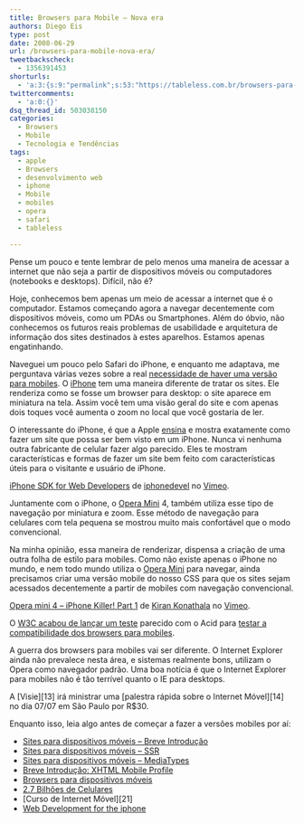 ```yaml
---
title: Browsers para Mobile – Nova era
authors: Diego Eis
type: post
date: 2008-06-29
url: /browsers-para-mobile-nova-era/
tweetbackscheck:
  - 1356391453
shorturls:
  - 'a:3:{s:9:"permalink";s:53:"https://tableless.com.br/browsers-para-mobile-nova-era";s:7:"tinyurl";s:26:"https://tinyurl.com/3bx6tuu";s:4:"isgd";s:19:"https://is.gd/Pt3Q6j";}'
twittercomments:
  - 'a:0:{}'
dsq_thread_id: 503038150
categories:
  - Browsers
  - Mobile
  - Tecnologia e Tendências
tags:
  - apple
  - Browsers
  - desenvolvimento web
  - iphone
  - Mobile
  - mobiles
  - opera
  - safari
  - tableless

---
```

Pense um pouco e tente lembrar de pelo menos uma maneira de acessar a internet que não seja a partir de dispositivos móveis ou computadores (notebooks e desktops). Difícil, não é?
  
Hoje, conhecemos bem apenas um meio de acessar a internet que é o computador. Estamos começando agora a navegar decentemente com dispositivos móveis, como um PDAs ou Smartphones. Além do óbvio, não conhecemos os futuros reais problemas de usabilidade e arquitetura de informação dos sites destinados à estes aparelhos. Estamos apenas engatinhando.<!--more-->

Naveguei um pouco pelo Safari do iPhone, e enquanto me adaptava, me perguntava várias vezes sobre a real [necessidade de haver uma versão para mobiles][1]. O [iPhone][2] tem uma maneira diferente de tratar os sites. Ele renderiza como se fosse um browser para desktop: o site aparece em miniatura na tela. Assim você tem uma visão geral do site e com apenas dois toques você aumenta o zoom no local que você gostaria de ler. 



O interessante do iPhone, é que a Apple [ensina][3] e mostra exatamente como fazer um site que possa ser bem visto em um iPhone. Nunca vi nenhuma outra fabricante de celular fazer algo parecido. Eles te mostram características e formas de fazer um site bem feito com características úteis para o visitante e usuário de iPhone.

  
[iPhone SDK for Web Developers][4] de [iphonedevel][5] no [Vimeo][6].

Juntamente com o iPhone, o [Opera Mini][7] 4, também utiliza esse tipo de navegação por miniatura e zoom. Esse método de navegação para celulares com tela pequena se mostrou muito mais confortável que o modo convencional. 

Na minha opinião, essa maneira de renderizar, dispensa a criação de uma outra folha de estilo para mobiles. Como não existe apenas o iPhone no mundo, e nem todo mundo utiliza o [Opera Mini][7] para navegar, ainda precisamos criar uma versão mobile do nosso CSS para que os sites sejam acessados decentemente a partir de mobiles com navegação convencional.

  
[Opera mini 4 &#8211; iPhone Killer! Part 1][8] de [Kiran Konathala][9] no [Vimeo][10].

O [W3C acabou de lançar um teste][11] parecido com o Acid para [testar a compatibilidade dos browsers para mobiles][12]. 

A guerra dos browsers para mobiles vai ser diferente. O Internet Explorer ainda não prevalece nesta área, e sistemas realmente bons, utilizam o Opera como navegador padrão. Uma boa notícia é que o Internet Explorer para mobiles não é tão terrível quanto o IE para desktops.

A [Visie][13] irá ministrar uma [palestra rápida sobre o Internet Móvel][14] no dia 07/07 em São Paulo por R$30.
  
Enquanto isso, leia algo antes de começar a fazer a versões mobiles por aí:

  * [Sites para dispositivos móveis &#8211; Breve Introdução][15]
  * [Sites para dispositivos móveis &#8211; SSR][16]
  * [Sites para dispositivos móveis &#8211; MediaTypes][17]
  * [Breve Introdução: XHTML Mobile Profile][18]
  * [Browsers para dispositivos móveis][19]
  * [2.7 Bilhões de Celulares][20]
  * [Curso de Internet Móvel][21]
  * [Web Development for the iphone][22]

 [1]: https://tableless.com.br/quem-precisa-de-versao-mobile
 [2]: https://apple.com/iphone/
 [3]: https://developer.apple.com/documentation/AppleApplications/Reference/SafariWebContent/Introduction/chapter_1_section_1.html
 [4]: https://www.vimeo.com/781678?pg=embed&sec=781678
 [5]: https://www.vimeo.com/user400411?pg=embed&sec=781678
 [6]: https://vimeo.com?pg=embed&sec=781678
 [7]: https://www.operamini.com/
 [8]: https://www.vimeo.com/217513?pg=embed&sec=217513
 [9]: https://www.vimeo.com/kirankonathala?pg=embed&sec=217513
 [10]: https://vimeo.com?pg=embed&sec=217513
 [11]: https://www.w3.org/QA/2008/04/is_your_mobile_browser_ready_f.html
 [12]: https://dev.w3.org/2008/mobile-test/test.html
 [15]: https://tableless.com.br/sites-para-dispositivos-moveis-breve-introducao
 [16]: https://tableless.com.br/aprenda/sites-para-dispositivos-moveis-ssr/
 [17]: https://tableless.com.br/aprenda/sites-para-dispositivos-moveis-mediatype/
 [18]: https://tableless.com.br/breve-introducao-xhtml-mobile-profile
 [19]: https://tableless.com.br/browsers_em_dispositivos_moveis
 [20]: https://tableless.com.br/27-bilhoes-de-celulares
 [22]: https://www.evotech.net/blog/2007/07/web-development-for-the-iphone/